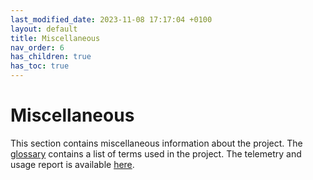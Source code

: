 ```yaml
---
last_modified_date: 2023-11-08 17:17:04 +0100
layout: default
title: Miscellaneous
nav_order: 6
has_children: true
has_toc: true
---
```


# Miscellaneous

This section contains miscellaneous information about the project. The [glossary](/miscellaneous/glossary) contains a list of terms used in the project. The telemetry and usage report is available [here](/miscellaneous/telemetry-and-usage-report).

